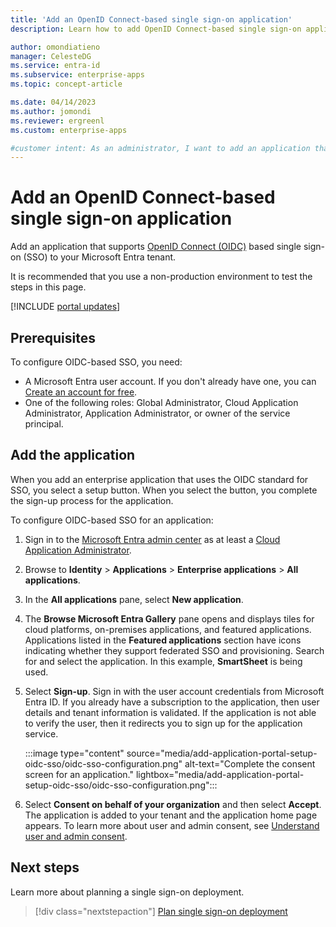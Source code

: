 ```yaml
---
title: 'Add an OpenID Connect-based single sign-on application'
description: Learn how to add OpenID Connect-based single sign-on application in Microsoft Entra ID.

author: omondiatieno
manager: CelesteDG
ms.service: entra-id
ms.subservice: enterprise-apps
ms.topic: concept-article

ms.date: 04/14/2023
ms.author: jomondi
ms.reviewer: ergreenl
ms.custom: enterprise-apps

#customer intent: As an administrator, I want to add an application that supports OpenID Connect-based single sign-on (SSO) to my Microsoft Entra tenant, so that I can provide a seamless authentication experience for my users.
---
```


# Add an OpenID Connect-based single sign-on application

Add an application that supports [OpenID Connect (OIDC)](~/identity-platform/v2-protocols.md) based single sign-on (SSO) to your Microsoft Entra tenant.

It is recommended that you use a non-production environment to test the steps in this page.

[!INCLUDE [portal updates](~/includes/portal-update.md)]

## Prerequisites

To configure OIDC-based SSO, you need:

- A Microsoft Entra user account. If you don't already have one, you can [Create an account for free](https://azure.microsoft.com/free/?WT.mc_id=A261C142F).
- One of the following roles: Global Administrator, Cloud Application Administrator, Application Administrator, or owner of the service principal.

## Add the application

When you add an enterprise application that uses the OIDC standard for SSO, you select a setup button. When you select the button, you complete the sign-up process for the application.

To configure OIDC-based SSO for an application:

1. Sign in to the [Microsoft Entra admin center](https://entra.microsoft.com) as at least a [Cloud Application Administrator](~/identity/role-based-access-control/permissions-reference.md#cloud-application-administrator). 
1. Browse to **Identity** > **Applications** > **Enterprise applications** > **All applications**.
1. In the **All applications** pane, select **New application**.
1. The **Browse Microsoft Entra Gallery** pane opens and displays tiles for cloud platforms, on-premises applications, and featured applications. Applications listed in the **Featured applications** section have icons indicating whether they support federated SSO and provisioning. Search for and select the application. In this example, **SmartSheet** is being used.
1. Select **Sign-up**. Sign in with the user account credentials from Microsoft Entra ID. If you already have a subscription to the application, then user details and tenant information is validated. If the application is not able to verify the user, then it redirects you to sign up for the application service.

    :::image type="content" source="media/add-application-portal-setup-oidc-sso/oidc-sso-configuration.png" alt-text="Complete the consent screen for an application." lightbox="media/add-application-portal-setup-oidc-sso/oidc-sso-configuration.png":::

1. Select **Consent on behalf of your organization** and then select **Accept**. The application is added to your tenant and the application home page appears. To learn more about user and admin consent, see [Understand user and admin consent](~/identity-platform/howto-convert-app-to-be-multi-tenant.md#understand-user-and-admin-consent-and-make-appropriate-code-changes).

## Next steps

Learn more about planning a single sign-on deployment.
> [!div class="nextstepaction"]
> [Plan single sign-on deployment](plan-sso-deployment.md)
